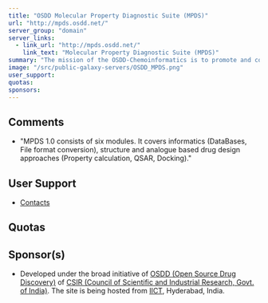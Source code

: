 ```yaml
---
title: "OSDD Molecular Property Diagnostic Suite (MPDS)"
url: "http://mpds.osdd.net/"
server_group: "domain"
server_links: 
  - link_url: "http://mpds.osdd.net/"
    link_text: "Molecular Property Diagnostic Suite (MPDS)"
summary: "The mission of the OSDD-Chemoinformatics is to promote and co-ordinate world-class research (and training) in Chemoinformatics within India and to provide state-of-the-art Chemoinformatics support to Indian researchers working on myriad aspects of Chemoinformatics. Present portal introduces readers to MPDS (Molecular Property Diagnostic Suite), a software toolset that rationally diagnoses (druggable) molecules. "
image: "/src/public-galaxy-servers/OSDD_MPDS.png"
user_support: 
quotas: 
sponsors: 
---
```


## Comments

* "MPDS 1.0 consists of six modules. It covers informatics (DataBases, File format conversion), structure and analogue based drug design approaches (Property calculation, QSAR, Docking)."

## User Support

* [Contacts](http://mpds.osdd.net/galaxy/static/contact.htm)

## Quotas


## Sponsor(s)

* Developed under the broad initiative of [OSDD (Open Source Drug Discovery)](http://www.osdd.net/) of [CSIR (Council of Scientific and Industrial Research, Govt. of India)](http://www.csir.res.in/home.asp). The site is being hosted from [IICT](http://www.iictindia.org/), Hyderabad, India.
